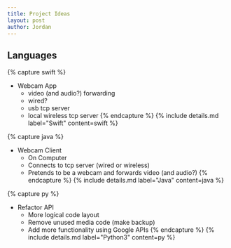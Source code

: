 ```yaml
---
title: Project Ideas
layout: post
author: Jordan
---
```


## Languages

{% capture swift %}
- Webcam App
  - video (and audio?) forwarding
  - wired?
  - usb tcp server
  - local wireless tcp server
{% endcapture %}
{% include details.md label="Swift" content=swift %}

{% capture java %}
- Webcam Client
  - On Computer
  - Connects to tcp server (wired or wireless)
  - Pretends to be a webcam and forwards video (and audio?)
{% endcapture %}
{% include details.md label="Java" content=java %}

{% capture py %}
- Refactor API
    - More logical code layout
    - Remove unused media code (make backup)
    - Add more functionality using Google APIs
{% endcapture %}
{% include details.md label="Python3" content=py %}
